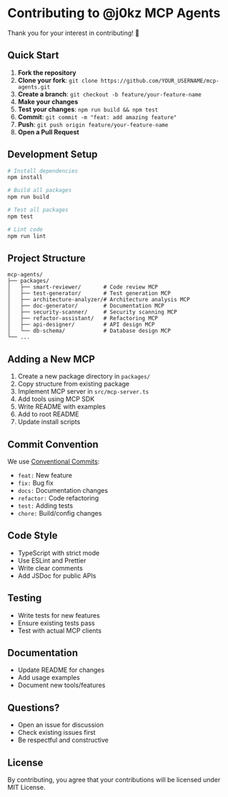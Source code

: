 # Contributing to @j0kz MCP Agents

Thank you for your interest in contributing! 🎉

## Quick Start

1. **Fork the repository**
2. **Clone your fork**: `git clone https://github.com/YOUR_USERNAME/mcp-agents.git`
3. **Create a branch**: `git checkout -b feature/your-feature-name`
4. **Make your changes**
5. **Test your changes**: `npm run build && npm test`
6. **Commit**: `git commit -m "feat: add amazing feature"`
7. **Push**: `git push origin feature/your-feature-name`
8. **Open a Pull Request**

## Development Setup

```bash
# Install dependencies
npm install

# Build all packages
npm run build

# Test all packages
npm test

# Lint code
npm run lint
```

## Project Structure

```
mcp-agents/
├── packages/
│   ├── smart-reviewer/       # Code review MCP
│   ├── test-generator/       # Test generation MCP
│   ├── architecture-analyzer/# Architecture analysis MCP
│   ├── doc-generator/        # Documentation MCP
│   ├── security-scanner/     # Security scanning MCP
│   ├── refactor-assistant/   # Refactoring MCP
│   ├── api-designer/         # API design MCP
│   └── db-schema/            # Database design MCP
└── ...
```

## Adding a New MCP

1. Create a new package directory in `packages/`
2. Copy structure from existing package
3. Implement MCP server in `src/mcp-server.ts`
4. Add tools using MCP SDK
5. Write README with examples
6. Add to root README
7. Update install scripts

## Commit Convention

We use [Conventional Commits](https://www.conventionalcommits.org/):

- `feat:` New feature
- `fix:` Bug fix
- `docs:` Documentation changes
- `refactor:` Code refactoring
- `test:` Adding tests
- `chore:` Build/config changes

## Code Style

- TypeScript with strict mode
- Use ESLint and Prettier
- Write clear comments
- Add JSDoc for public APIs

## Testing

- Write tests for new features
- Ensure existing tests pass
- Test with actual MCP clients

## Documentation

- Update README for changes
- Add usage examples
- Document new tools/features

## Questions?

- Open an issue for discussion
- Check existing issues first
- Be respectful and constructive

## License

By contributing, you agree that your contributions will be licensed under MIT License.
